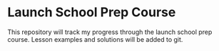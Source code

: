 # Launch School Prep Course #

This repository will track my progress through the launch school prep course. 
Lesson examples and solutions will be added to git.
